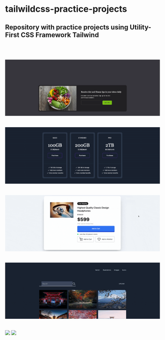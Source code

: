 # tailwildcss-practice-projects
## Repository with practice projects using Utility-First CSS Framework Tailwind
<br><br><br>
![](subscription.gif)
<br><br><br>
![](bandwith-options.gif)
<br><br><br>
![](headphone.gif)
<br><br><br>
![](photo-gallery_tailwind.gif)
<br><br><br>
![](2ndhand-ecommerce.gif)
![](sailboat.gif)
